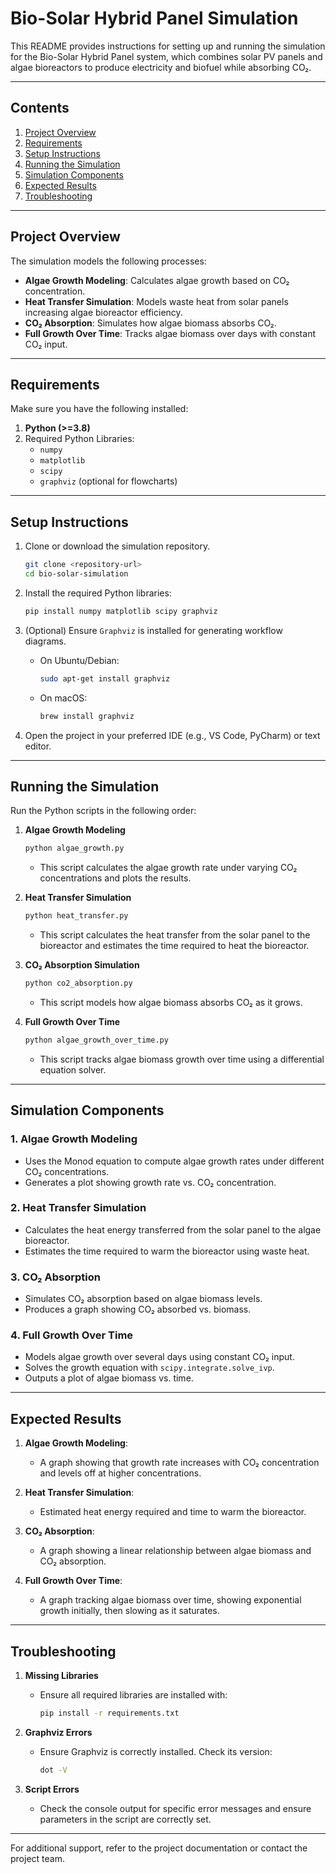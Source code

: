 # Bio-Solar Hybrid Panel Simulation

This README provides instructions for setting up and running the simulation for the Bio-Solar Hybrid Panel system, which combines solar PV panels and algae bioreactors to produce electricity and biofuel while absorbing CO₂.

---

## **Contents**
1. [Project Overview](#project-overview)
2. [Requirements](#requirements)
3. [Setup Instructions](#setup-instructions)
4. [Running the Simulation](#running-the-simulation)
5. [Simulation Components](#simulation-components)
6. [Expected Results](#expected-results)
7. [Troubleshooting](#troubleshooting)

---

## **Project Overview**
The simulation models the following processes:
- **Algae Growth Modeling**: Calculates algae growth based on CO₂ concentration.
- **Heat Transfer Simulation**: Models waste heat from solar panels increasing algae bioreactor efficiency.
- **CO₂ Absorption**: Simulates how algae biomass absorbs CO₂.
- **Full Growth Over Time**: Tracks algae biomass over days with constant CO₂ input.

---

## **Requirements**
Make sure you have the following installed:

1. **Python (>=3.8)**
2. Required Python Libraries:
    - `numpy`
    - `matplotlib`
    - `scipy`
    - `graphviz` (optional for flowcharts)

---

## **Setup Instructions**

1. Clone or download the simulation repository.
   ```bash
   git clone <repository-url>
   cd bio-solar-simulation
   ```

2. Install the required Python libraries:
   ```bash
   pip install numpy matplotlib scipy graphviz
   ```

3. (Optional) Ensure `Graphviz` is installed for generating workflow diagrams.
   - On Ubuntu/Debian:
     ```bash
     sudo apt-get install graphviz
     ```
   - On macOS:
     ```bash
     brew install graphviz
     ```

4. Open the project in your preferred IDE (e.g., VS Code, PyCharm) or text editor.

---

## **Running the Simulation**

Run the Python scripts in the following order:

1. **Algae Growth Modeling**
   ```bash
   python algae_growth.py
   ```
   - This script calculates the algae growth rate under varying CO₂ concentrations and plots the results.

2. **Heat Transfer Simulation**
   ```bash
   python heat_transfer.py
   ```
   - This script calculates the heat transfer from the solar panel to the bioreactor and estimates the time required to heat the bioreactor.

3. **CO₂ Absorption Simulation**
   ```bash
   python co2_absorption.py
   ```
   - This script models how algae biomass absorbs CO₂ as it grows.

4. **Full Growth Over Time**
   ```bash
   python algae_growth_over_time.py
   ```
   - This script tracks algae biomass growth over time using a differential equation solver.

---

## **Simulation Components**

### **1. Algae Growth Modeling**
- Uses the Monod equation to compute algae growth rates under different CO₂ concentrations.
- Generates a plot showing growth rate vs. CO₂ concentration.

### **2. Heat Transfer Simulation**
- Calculates the heat energy transferred from the solar panel to the algae bioreactor.
- Estimates the time required to warm the bioreactor using waste heat.

### **3. CO₂ Absorption**
- Simulates CO₂ absorption based on algae biomass levels.
- Produces a graph showing CO₂ absorbed vs. biomass.

### **4. Full Growth Over Time**
- Models algae growth over several days using constant CO₂ input.
- Solves the growth equation with `scipy.integrate.solve_ivp`.
- Outputs a plot of algae biomass vs. time.

---

## **Expected Results**

1. **Algae Growth Modeling**:
   - A graph showing that growth rate increases with CO₂ concentration and levels off at higher concentrations.

2. **Heat Transfer Simulation**:
   - Estimated heat energy required and time to warm the bioreactor.

3. **CO₂ Absorption**:
   - A graph showing a linear relationship between algae biomass and CO₂ absorption.

4. **Full Growth Over Time**:
   - A graph tracking algae biomass over time, showing exponential growth initially, then slowing as it saturates.

---

## **Troubleshooting**

1. **Missing Libraries**
   - Ensure all required libraries are installed with:
     ```bash
     pip install -r requirements.txt
     ```

2. **Graphviz Errors**
   - Ensure Graphviz is correctly installed. Check its version:
     ```bash
     dot -V
     ```

3. **Script Errors**
   - Check the console output for specific error messages and ensure parameters in the script are correctly set.

---

For additional support, refer to the project documentation or contact the project team.

